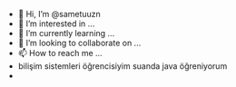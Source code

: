 - 👋 Hi, I’m @sametuuzn
- 👀 I’m interested in ...
- 🌱 I’m currently learning ...
- 💞️ I’m looking to collaborate on ...
- 📫 How to reach me ...
- bilişim sistemleri öğrencisiyim suanda java öğreniyorum
-
<!---
sametuuzn/sametuuzn is a ✨ special ✨ repository because its `README.md` (this file) appears on your GitHub profile.
You can click the Preview link to take a look at your changes.
--->
